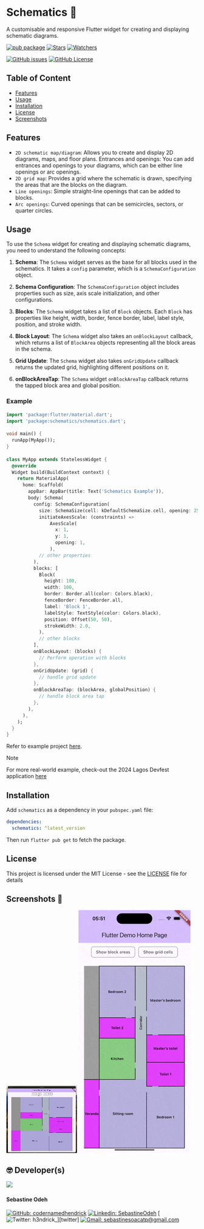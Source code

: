 # Schematics 📐

A customisable and responsive Flutter widget for creating and displaying schematic diagrams.

[![pub package](https://img.shields.io/pub/v/schematics.svg?label=Version&style=flat)][pub]
[![Stars](https://img.shields.io/github/stars/codernamedhendrick/schematics?label=Stars&style=flat)][repo]
[![Watchers](https://img.shields.io/github/watchers/codernamedhendrick/schematics?label=Watchers&style=flat)][repo]

[![GitHub issues](https://img.shields.io/github/issues/codernamedhendrick/schematics?label=Issues&style=flat)][issues]
[![GitHub License](https://img.shields.io/github/license/codernamedhendrick/schematics?label=Licence&style=flat)][license]

## Table of Content

- [Features](#features)
- [Usage](#usage)
- [Installation](#installation)
- [License](#license)
- [Screenshots](#screenshots-)

## Features

- `2D schematic map/diagram`: Allows you to create and display 2D diagrams, maps, and floor plans.
  Entrances and openings: You can add entrances and openings to your diagrams, which can be either
  line openings or arc openings.
- `2D grid map`: Provides a grid where the schematic is drawn, specifying the areas that are the
  blocks on the diagram.
- `Line openings`: Simple straight-line openings that can be added to blocks.
- `Arc openings`: Curved openings that can be semicircles, sectors, or quarter circles.

## Usage

To use the `Schema` widget for creating and displaying schematic diagrams, you need to understand
the following
concepts:

1. **Schema**: The `Schema` widget serves as the base for all blocks used in the schematics. It
   takes a `config` parameter, which is a `SchemaConfiguration` object.

2. **Schema Configuration**: The `SchemaConfiguration` object includes properties such as size, axis
   scale initialization, and other configurations.

3. **Blocks**: The `Schema` widget takes a list of `Block` objects. Each `Block` has properties like
   height, width, border, fence border, label, label style, position, and stroke width.

4. **Block Layout**: The `Schema` widget also takes an `onBlockLayout` callback, which returns a
   list of `BlockArea` objects representing all the block areas in the schema.

5. **Grid Update**: The `Schema` widget also takes `onGridUpdate` callback returns the updated grid,
   highlighting different positions on it.

6. **onBlockAreaTap**: The `Schema` widget `onBlockAreaTap` callback returns the tapped block area
   and global position.

### Example

```dart
import 'package:flutter/material.dart';
import 'package:schematics/schematics.dart';

void main() {
  runApp(MyApp());
}

class MyApp extends StatelessWidget {
  @override
  Widget build(BuildContext context) {
    return MaterialApp(
      home: Scaffold(
        appBar: AppBar(title: Text('Schematics Example')),
        body: Schema(
          config: SchemaConfiguration(
            size: SchemaSize(cell: kDefaultSchemaSize.cell, opening: 25),
            initiateAxesScale: (constraints) =>
                AxesScale(
                  x: 1,
                  y: 1,
                  opening: 1,
                ),
            // other properties
          ),
          blocks: [
            Block(
              height: 100,
              width: 100,
              border: Border.all(color: Colors.black),
              fenceBorder: FenceBorder.all,
              label: 'Block 1',
              labelStyle: TextStyle(color: Colors.black),
              position: Offset(50, 50),
              strokeWidth: 2.0,
            ),
            // other blocks
          ],
          onBlockLayout: (blocks) {
            // Perform operation with blocks
          },
          onGridUpdate: (grid) {
            // handle grid update
          },
          onBlockAreaTap: (blockArea, globalPosition) {
            // handle block area tap
          },
        ),
      ),
    );
  }
}
```

Refer to example project [here](https://github.com/CoderNamedHendrick/schematics/tree/main/example).

> [!NOTE]
> For more real-world example, check-out the 2024 Lagos Devfest
> application [here](https://github.com/GDG-W/cave/blob/dev/packages/conferenceapp/lib/src/features/more/presentation/screens/venue_map.dart)

## Installation

Add `schematics` as a dependency in your `pubspec.yaml` file:

```yaml
dependencies:
  schematics: ^latest_version
```

Then run `flutter pub get` to fetch the package.

## License

This project is licensed under the MIT License - see the [LICENSE](LICENSE) file for details

## Screenshots 📱

![desktop screenshot/record of schematics](screenshots/desktop_view.gif)
![mobile screenshot/record of schematics](screenshots/mobile_view.gif)

## 🤓 Developer(s)

[<img src="https://github.com/CoderNamedHendrick.png" width="180" />](https://github.com/CoderNamedHendrick)

#### **Sebastine Odeh**

[![GitHub: codernamedhendrick](https://img.shields.io/badge/codernamedhendrick-EFF7F6?logo=GitHub&logoColor=333&link=https://www.github.com/codernamedhendrick)][github]
[![Linkedin: SebastineOdeh](https://img.shields.io/badge/SebastineOdeh-EFF7F6?logo=LinkedIn&logoColor=blue&link=https://www.linkedin.com/in/sebastine-odeh-1081a318b/)][linkedin]
[![Twitter: h3ndrick_](https://img.shields.io/badge/h3ndrick__-EFF7F6?logo=X&logoColor=333&link=https://x.com/H3ndrick_)][twitter]
[![Gmail: sebastinesoacatp@gmail.com](https://img.shields.io/badge/sebastinesoacatp@gmail.com-EFF7F6?logo=Gmail&link=mailto:sebastinesoacatp@gmail.com)][gmail]

[pub]: https://pub.dev/packages/schematics

[repo]: https://github.com/CoderNamedHendrick/schematics

[issues]: https://github.com/CoderNamedHendrick/schematics/issues

[license]: https://github.com/CoderNamedHendrick/schematics/blob/main/LICENSE

[github]: https://www.github.com/codernamedhendrick

[linkedin]: https://www.linkedin.com/in/sebastine-odeh-1081a318b

[twitter]: https://x.com/H3ndrick_

[gmail]: mailto:sebastinesoacatp@gmail.com
